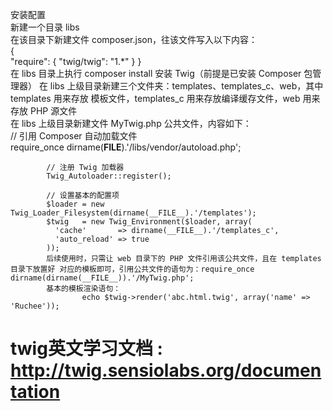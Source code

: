 安装配置  
		    新建一个目录 libs  
		    在该目录下新建文件 composer.json，往该文件写入以下内容：  
		    {  
		       "require": { 
		           "twig/twig": "1.*" 
		       } 
		    }  
		    在 libs 目录上执行 composer install 安装 Twig（前提是已安装 Composer 包管理器） 
		    在 libs 上级目录新建三个文件夹：templates、templates_c、web，其中 templates 用来存放 模板文件，templates_c 用来存放编译缓存文件，web 用来存放 PHP 源文件  
		    在 libs 上级目录新建文件 MyTwig.php 公共文件，内容如下：  
		    // 引用 Composer 自动加载文件  
		    require_once dirname(__FILE__).'/libs/vendor/autoload.php'; 
		    
		    // 注册 Twig 加载器 
		  	Twig_Autoloader::register(); 
		    
		  	// 设置基本的配置项 
		  	$loader = new Twig_Loader_Filesystem(dirname(__FILE__).'/templates'); 
		  	$twig   = new Twig_Environment($loader, array(  
		      'cache'       => dirname(__FILE__).'/templates_c', 
		      'auto_reload' => true 
		  	));  
		  	后续使用时，只需让 web 目录下的 PHP 文件引用该公共文件，且在 templates 目录下放置好 对应的模板即可，引用公共文件的语句为：require_once dirname(dirname(__FILE__)).'/MyTwig.php';  
		  	基本的模板渲染语句：
					echo $twig->render('abc.html.twig', array('name' => 'Ruchee'));



twig英文学习文档 : http://twig.sensiolabs.org/documentation
=============
